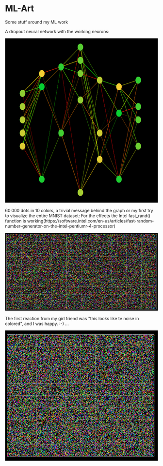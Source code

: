 # ML-Art
Some stuff around my ML work

A dropout neural network with the working neurons:
<p align="center">
  <img width="640" height="539" src="https://github.com/grensen/ML-Art/blob/master/dropout_art.png">
</p>
60.000 dots in 10 colors, a trivial message behind the graph or my first try to visualize the entire MNIST dataset:
For the effects the Intel fast_rand() function is working(https://software.intel.com/en-us/articles/fast-random-number-generator-on-the-intel-pentiumr-4-processor)

<p align="center">
  <img src="https://raw.githubusercontent.com/grensen/ML-Art/master/60000_dots_and_10_colors_small.jpg">
</p>
The first reaction from my girl friend was "this looks like tv noise in colored", and I was happy. :-)
...
<p align="center">
  <img width="831" height="427" src="https://raw.githubusercontent.com/grensen/ML-Art/master/60000_dots_and_10_colors.png">
</p>

